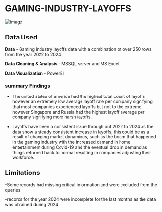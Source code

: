 # GAMING-INDUSTRY-LAYOFFS

![image](https://github.com/user-attachments/assets/6cd6f0c4-6829-48ae-90fc-2a0f8e33ac70)

## Data Used

**Data** - Gaming industry layoffs data with a combination of over 250 rows from the year 2022 to 2024.

**Data Cleaning & Analysis** - MSSQL server and MS Excel

**Data Visualization** - PowerBI

### summary Findings
- The united states of america had the highest total count of layoffs however an extremely low average layoff rate per company
signifying that most companies experienced layoffs but not to the extreme, however Singapore and Russia had the highest layoff average per company signifying more harsh layoffs.

- Layoffs have been a consistent issue through out 2022 to 2024 as the data show a steady consistent increase in layoffs, this could be as a result of changing market dynamincs, such as the boom that happened in the gaming industry with the increased demand in home entertainment during Covid-19 and the eventual drop in demand as things returned back to normal resulting in companies adjusting their workforce.

## Limitations
-Some records had missing critical information and were excluded from the queries

-records for the year 2024 were incomplete for the last months as the data was obtained during 2024
